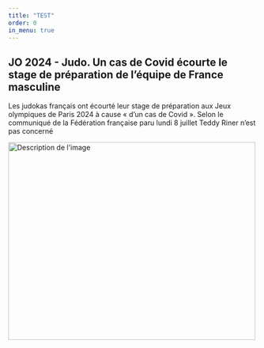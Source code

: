 ```yaml
---
title: "TEST"
order: 0
in_menu: true
---
```

<h2>JO 2024 - Judo. Un cas de Covid écourte le stage de préparation de l’équipe de France masculine</h2>
<p>Les judokas français ont écourté leur stage de préparation aux Jeux olympiques de Paris 2024 à cause « d’un cas de Covid ». Selon le communiqué de la Fédération française paru lundi 8 juillet Teddy Riner n’est pas concerné</p> 
<div class="conteneur">
<img src="https://media.ouest-france.fr/v1/pictures/MjAyNDA3N2VlZjNmOGQzZDEyOTQ3MTViY2E0MmRiMDcyNGJmODk?width=940&focuspoint=50%2C25&cropresize=1&client_id=bpeditorial&sign=63a636236280ae8b7fb2d0b1040ecb1499d25dc171e0ac815f60a8696c72d9a3" width="500" height="400" alt="Description de l'image">
</div> 